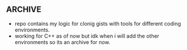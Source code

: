 ## ARCHIVE
- repo contains my logic for clonig gists with tools for different coding environments.
- working for C++ as of now but idk when i will add the other environments so its an archive for now.
